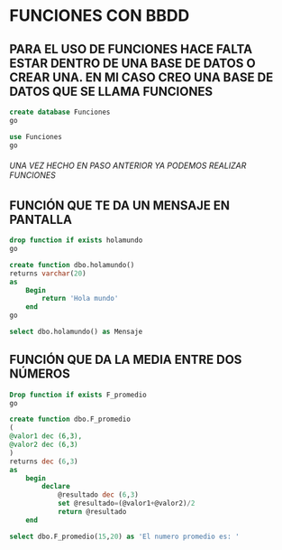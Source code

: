 # FUNCIONES CON BBDD

## PARA EL USO DE FUNCIONES HACE FALTA ESTAR DENTRO DE UNA BASE DE DATOS O CREAR UNA. EN MI CASO CREO UNA BASE DE DATOS QUE SE LLAMA FUNCIONES

```sql
create database Funciones
go

use Funciones
go
```
###### UNA VEZ HECHO EN PASO ANTERIOR YA PODEMOS REALIZAR FUNCIONES


## FUNCIÓN QUE TE DA UN MENSAJE EN PANTALLA 


```sql
drop function if exists holamundo
go

create function dbo.holamundo()
returns varchar(20)
as
	Begin
		return 'Hola mundo'
	end
go

select dbo.holamundo() as Mensaje
```
## FUNCIÓN QUE DA LA MEDIA ENTRE DOS NÚMEROS

```sql
Drop function if exists F_promedio
go

create function dbo.F_promedio
(
@valor1 dec (6,3),
@valor2 dec (6,3)
)
returns dec (6,3)
as
	begin
		declare
			@resultado dec (6,3)
			set @resultado=(@valor1+@valor2)/2
			return @resultado
	end

select dbo.F_promedio(15,20) as 'El numero promedio es: '
```
